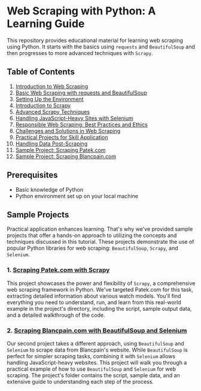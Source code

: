 # Web Scraping with Python: A Learning Guide

This repository provides educational material for learning web scraping using Python. It starts with the basics using `requests` and `BeautifulSoup` and then progresses to more advanced techniques with `Scrapy`.

## Table of Contents
1. [Introduction to Web Scraping](./docs/introduction.md)
2. [Basic Web Scraping with requests and BeautifulSoup](./docs/basic-web-scraping.md)
3. [Setting Up the Environment](./docs/setting-up-environment.md)
4. [Introduction to Scrapy](./docs/introduction-to-scrapy.md)
5. [Advanced Scrapy Techniques](./docs/advanced-scrapy-techniques.md)
6. [Handling JavaScript-Heavy Sites with Selenium](./docs/javascript-heavy-sites-selenium.md)
7. [Responsible Web Scraping: Best Practices and Ethics](./docs/responsible-web-scraping.md)
8. [Challenges and Solutions in Web Scraping](./docs/challenges-and-solutions.md)
9. [Practical Projects for Skill Application](./docs/practical-projects.md)
10. [Handling Data Post-Scraping](./docs/data-post-scraping.md)
11. [Sample Project: Scraping Patek.com](./projects/patek-scraping/README.md)
12. [Sample Project: Scraping Blancpain.com](./projects/blancpain-scraping/README.md)

## Prerequisites
- Basic knowledge of Python
- Python environment set up on your local machine

## Sample Projects

Practical application enhances learning. That's why we've provided sample projects that offer a hands-on approach to utilizing the concepts and techniques discussed in this tutorial. These projects demonstrate the use of popular Python libraries for web scraping: `BeautifulSoup`, `Scrapy`, and `Selenium`.

### 1. [Scraping Patek.com with Scrapy](./projects/patek-scraping/README.md)

This project showcases the power and flexibility of `Scrapy`, a comprehensive web scraping framework in Python. We've targeted Patek.com for this task, extracting detailed information about various watch models. You'll find everything you need to understand, run, and learn from this real-world example in the project's directory, including the script, sample output data, and a detailed walkthrough of the code.

### 2. [Scraping Blancpain.com with BeautifulSoup and Selenium](./projects/blancpain-scraping/README.md)

Our second project takes a different approach, using `BeautifulSoup` and `Selenium` to scrape data from Blancpain's website. While `BeautifulSoup` is perfect for simpler scraping tasks, combining it with `Selenium` allows handling JavaScript-heavy websites. This project will walk you through a practical example of how to use `BeautifulSoup` and `Selenium` for web scraping. The project's folder contains the script, sample data, and an extensive guide to understanding each step of the process.
